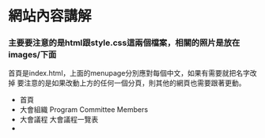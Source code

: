 # 網站內容講解
### 主要要注意的是html跟style.css這兩個檔案，相關的照片是放在images/下面

首頁是index.html，上面的menupage分別應對每個中文，如果有需要就把名字改掉
要注意的是如果改動上方的任何一個分頁，則其他的網頁也需要跟著更動。

- 首頁
- 大會組織
   Program Committee Members
- 大會議程
  大會議程一覽表
- 
